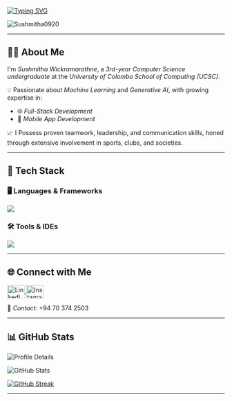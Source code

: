 <!-- Typing SVG Header -->
[![Typing SVG](https://readme-typing-svg.herokuapp.com?size=32&vCenter=true&width=760&lines=Hi+%F0%9F%91%8B%2C+I'm+Sushmitha+Wickramarathne;Computer+Science+Undergraduate+@+UCSC)](https://git.io/typing-svg)

<!-- Profile Views -->
<p align="left">
  <img src="https://komarev.com/ghpvc/?username=Sushmitha0920&label=Profile%20views&color=0e75b6&style=flat" alt="Sushmitha0920" />
</p>

---

## 👨‍💻 About Me

I'm *Sushmitha Wickramarathne*, a *3rd-year Computer Science undergraduate* at the *University of Colombo School of Computing (UCSC)*.

💡 Passionate about *Machine Learning* and *Generative AI*, with growing expertise in:  
- 🌐 *Full-Stack Development*
- 📱 *Mobile App Development*

📈 I Possess proven teamwork, leadership, and communication skills, honed through extensive involvement in sports, clubs, and
 societies.

---

## 🔧 Tech Stack

### 🖥 Languages & Frameworks
<p align="left">
  <a href="https://skillicons.dev">
    <img src="https://skillicons.dev/icons?i=c,cpp,html,css,java,mysql,dart,flutter,py,linux,scala,r,react,mongodb,nextjs,nodejs,javascript,express,php" />
  </a>
</p>

### 🛠 Tools & IDEs
<p align="left">
  <a href="https://skillicons.dev">
    <img src="https://skillicons.dev/icons?i=git,powershell,arduino,autocad,figma,linux,idea,ps,au,pr,vscode,androidstudio,postman,docker,discord,qt,r,visualstudio,pycharm,jupyter" />
  </a>
</p>

---

## 🌐 Connect with Me

<p align="left">
  <a href="https://www.linkedin.com/in/sushmitha-wickramarathne-333295364/" target="_blank">
    <img align="center" src="https://raw.githubusercontent.com/rahuldkjain/github-profile-readme-generator/master/src/images/icons/Social/linked-in-alt.svg" alt="LinkedIn" height="30" width="40" />
  </a>
  <a href="https://www.instagram.com/sushmitha_sc/" target="_blank">
    <img align="center" src="https://raw.githubusercontent.com/rahuldkjain/github-profile-readme-generator/master/src/images/icons/Social/instagram.svg" alt="Instagram" height="30" width="40" />
  </a>
</p>

📱 *Contact:* +94 70 374 2503

---

## 📊 GitHub Stats

<!-- Profile Summary Card -->
![Profile Details](https://github-profile-summary-cards.vercel.app/api/cards/profile-details?username=Sushmitha0920&theme=monokai)

<!-- Stats -->
![GitHub Stats](https://github-profile-summary-cards.vercel.app/api/cards/stats?username=Sushmitha0920&theme=monokai)

<!-- Streaks -->
[![GitHub Streak](https://github-readme-streak-stats.herokuapp.com?user=Sushmitha0920&theme=soft-green)](https://git.io/streak-stats)

---

<!-- Footer Note -->
<!---
Sushmitha0920/Sushmitha0920 is a ✨ special ✨ repository because its README.md (this file) appears on your GitHub profile.
--->
